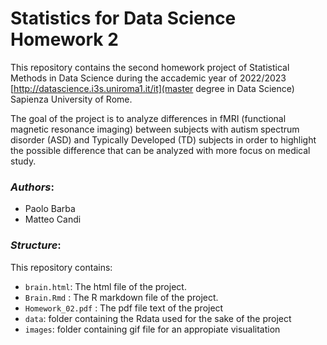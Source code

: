 # Statistics for Data Science Homework 2

This repository contains the second homework project of Statistical Methods in Data Science during the accademic year of 2022/2023 
[http://datascience.i3s.uniroma1.it/it](master degree in Data Science) Sapienza University of Rome.

The goal of the project is to analyze differences in fMRI (functional magnetic resonance imaging) between subjects with autism spectrum disorder (ASD) and Typically Developed (TD) subjects in order to highlight the possible difference that can be analyzed with more focus on medical study.

### *Authors*:
* Paolo Barba
* Matteo Candi

### *Structure*:
This repository contains:

* `brain.html`: The html file of the project.
* `Brain.Rmd` : The R markdown file of the project.
* `Homework_02.pdf` : The pdf file text of the project
* `data`: folder containing the Rdata used for the sake of the project
* `images`: folder containing gif file for an appropiate visualitation
